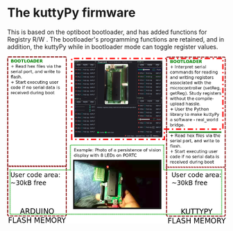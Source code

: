 # The kuttyPy firmware

This is based on the optiboot bootloader, and has added functions for Registry R/W .
The bootloader's programming functions are retained, and in addition, the kuttyPy
while in bootloader mode can toggle register values.
 
![Screenshot](images/difference.png "difference")

